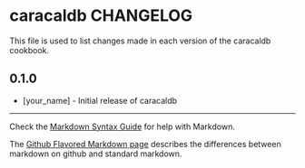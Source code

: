 caracaldb CHANGELOG
===================

This file is used to list changes made in each version of the caracaldb cookbook.

0.1.0
-----
- [your_name] - Initial release of caracaldb

- - -
Check the [Markdown Syntax Guide](http://daringfireball.net/projects/markdown/syntax) for help with Markdown.

The [Github Flavored Markdown page](http://github.github.com/github-flavored-markdown/) describes the differences between markdown on github and standard markdown.
